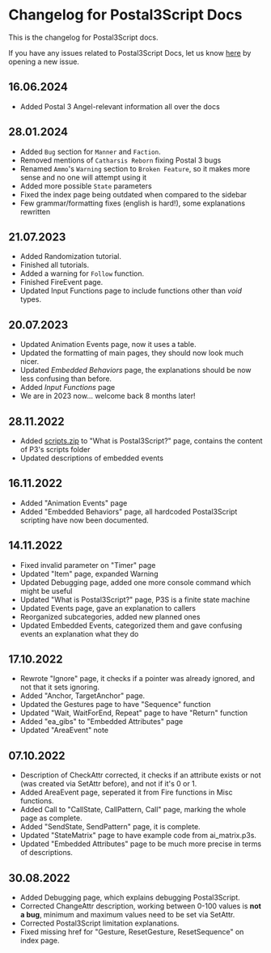 # Changelog for Postal3Script Docs

This is the changelog for Postal3Script docs.

If you have any issues related to Postal3Script Docs, let us know <a href="https://github.com/WhackJobInt/Postal3ScriptDocsTracker/issues">here</a> by opening a new issue.

## 16.06.2024

- Added Postal 3 Angel-relevant information all over the docs

## 28.01.2024

- Added `Bug` section for <code>Manner</code> and <code>Faction</code>.
- Removed mentions of <code>Catharsis Reborn</code> fixing Postal 3 bugs
- Renamed <code>Ammo</code>'s `Warning` section to `Broken Feature`, so it makes more sense and no one will attempt using it
- Added more possible <code>State</code> parameters
- Fixed the index page being outdated when compared to the sidebar
- Few grammar/formatting fixes (english is hard!), some explanations rewritten

## 21.07.2023

- Added Randomization tutorial.
- Finished all tutorials.
- Added a warning for <code>Follow</code> function.
- Finished FireEvent page.
- Updated Input Functions page to include functions other than *void* types.

## 20.07.2023

- Updated Animation Events page, now it uses a table.
- Updated the formatting of main pages, they should now look much nicer.
- Updated *Embedded Behaviors* page, the explanations should be now less confusing than before.
- Added *Input Functions* page
- We are in 2023 now... welcome back 8 months later!

## 28.11.2022

- Added <a href="../zips/scripts.zip">scripts.zip</a> to "What is Postal3Script?" page, contains the content of P3's scripts folder
- Updated descriptions of embedded events

## 16.11.2022

- Added "Animation Events" page
- Added "Embedded Behaviors" page, all hardcoded Postal3Script scripting have now been documented.

## 14.11.2022

- Fixed invalid parameter on "Timer" page
- Updated "Item" page, expanded Warning
- Updated Debugging page, added one more console command which might be useful
- Updated "What is Postal3Script?" page, P3S is a finite state machine
- Updated Events page, gave an explanation to callers
- Reorganized subcategories, added new planned ones
- Updated Embedded Events, categorized them and gave confusing events an explanation what they do

## 17.10.2022

- Rewrote "Ignore" page, it checks if a pointer was already ignored, and not that it sets ignoring.
- Added "Anchor, TargetAnchor" page.
- Updated the Gestures page to have "Sequence" function
- Updated "Wait, WaitForEnd, Repeat" page to have "Return" function
- Added "ea_gibs" to "Embedded Attributes" page
- Updated "AreaEvent" note

## 07.10.2022

- Description of CheckAttr corrected, it checks if an attribute exists or not (was created via SetAttr before), and not if it's 0 or 1.
- Added AreaEvent page, seperated it from Fire functions in Misc functions.
- Added Call to "CallState, CallPattern, Call" page, marking the whole page as complete.
- Added "SendState, SendPattern" page, it is complete.
- Updated "StateMatrix" page to have example code from ai_matrix.p3s.
- Updated "Embedded Attributes" page to be much more precise in terms of descriptions.

## 30.08.2022

- Added Debugging page, which explains debugging Postal3Script.
- Corrected ChangeAttr description, working between 0-100 values is <b>not a bug</b>, minimum and 
maximum values need to be set via SetAttr.
- Corrected Postal3Script limitation explanations.
- Fixed missing href for "Gesture, ResetGesture, ResetSequence" on index page.